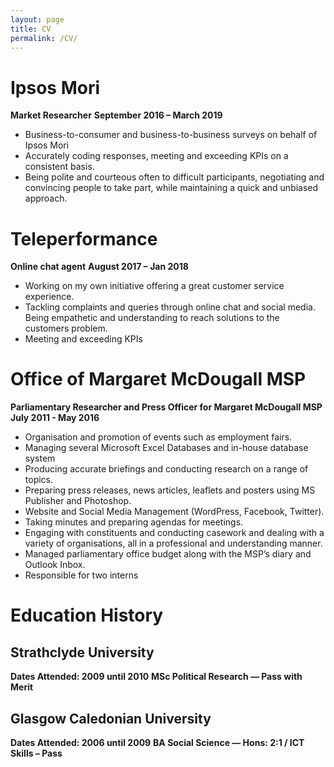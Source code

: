 ```yaml
---
layout: page
title: CV
permalink: /CV/
---
```


# Ipsos Mori
**Market Researcher**
**September 2016 – March 2019**

- Business-to-consumer and business-to-business surveys on behalf of Ipsos Mori
- Accurately coding responses, meeting and exceeding KPIs on a consistent basis.
- Being polite and courteous often to difficult participants, negotiating and convincing people to take part, 
  while maintaining a quick and unbiased approach. 

# Teleperformance
**Online chat agent**
**August 2017 – Jan 2018**

- Working on my own initiative offering a great customer service experience.
- Tackling complaints and queries through online chat and social media. Being empathetic and 
  understanding to reach solutions to the customers problem.
- Meeting and exceeding KPIs


# Office of Margaret McDougall MSP
**Parliamentary Researcher and Press Officer for Margaret McDougall MSP**
**July 2011 -  May 2016**

- Organisation and promotion of events such as employment fairs.
- Managing several Microsoft Excel Databases and in-house database system
- Producing accurate briefings and conducting research on a range of topics.
- Preparing press releases, news articles, leaflets and posters using MS Publisher and Photoshop.
- Website and Social Media Management (WordPress, Facebook, Twitter).
- Taking minutes and preparing agendas for meetings.
- Engaging with constituents and conducting casework and dealing with a variety of organisations, 
  all in a professional and understanding manner.
- Managed parliamentary office budget along with the MSP’s diary and Outlook Inbox.
- Responsible for two interns 


# Education History

## Strathclyde University
**Dates Attended: 2009 until 2010**
**MSc Political Research — Pass with Merit** 

## Glasgow Caledonian University
**Dates Attended: 2006 until 2009**
**BA Social Science — Hons: 2:1 / ICT Skills – Pass**





        